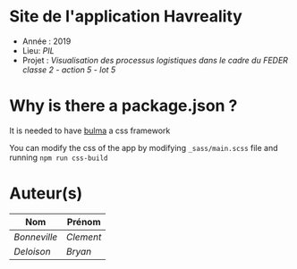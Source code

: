 # Site de l'application Havreality

- Année : 2019
- Lieu: *PIL*
- Projet : *Visualisation des processus logistiques dans le cadre du FEDER classe 2 - action 5 - lot 5*

# Why is there a package.json ?
It is needed to have [bulma](https://bulma.io/) a css framework

You can modify the css of the app by modifying `_sass/main.scss` file and running `npm run css-build`

# Auteur(s)

| Nom           | Prénom     |
| ------------- | ---------- |
| *Bonneville*  | *Clement*  |
| *Deloison*    | *Bryan*    |
